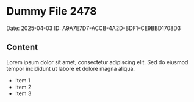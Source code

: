 # Dummy File 2478

Date: 2025-04-03
ID: A9A7E7D7-ACCB-4A2D-BDF1-CE9BBD1708D3

## Content

Lorem ipsum dolor sit amet, consectetur adipiscing elit.
Sed do eiusmod tempor incididunt ut labore et dolore magna aliqua.

* Item 1
* Item 2
* Item 3

